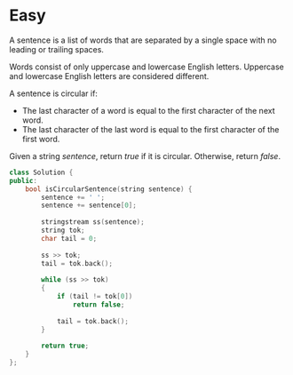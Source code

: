 # Easy

A sentence is a list of words that are separated by a single space with no leading or trailing spaces.

Words consist of only uppercase and lowercase English letters. Uppercase and lowercase English letters are considered different.

A sentence is circular if:

- The last character of a word is equal to the first character of the next word.
- The last character of the last word is equal to the first character of the first word.

Given a string $sentence$, return $true$ if it is circular. Otherwise, return $false$.

```cpp
class Solution {
public:
    bool isCircularSentence(string sentence) {
        sentence += ' ';
        sentence += sentence[0];
        
        stringstream ss(sentence);
        string tok;
        char tail = 0;
        
        ss >> tok;
        tail = tok.back();
        
        while (ss >> tok)
        {
            if (tail != tok[0])
                return false;
            
            tail = tok.back();
        }
        
        return true;
    }
};
```
